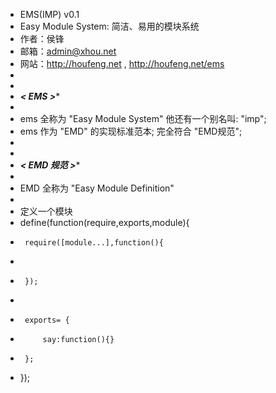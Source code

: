  * EMS(IMP) v0.1
 * Easy Module System: 简洁、易用的模块系统
 * 作者：侯锋
 * 邮箱：admin@xhou.net
 * 网站：http://houfeng.net , http://houfeng.net/ems
 *
 *
 * ***********************< EMS >************************
 *
 * ems 全称为 "Easy Module System" 他还有一个别名叫: "imp";
 * ems 作为 "EMD" 的实现标准范本; 完全符合 "EMD规范";
 *
 *
 * *********************< EMD 规范 >**********************
 *
 * EMD 全称为 "Easy Module Definition"
 *
 * 定义一个模块
 * define(function(require,exports,module){
 * 		require([module...],function(){
 *
 * 		});
 *
 * 		exports= {
 * 			say:function(){}
 * 		};
 * });